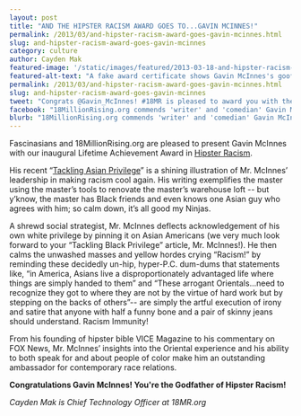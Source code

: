 ```yaml
---
layout: post
title: "AND THE HIPSTER RACISM AWARD GOES TO...GAVIN MCINNES!"
permalink: /2013/03/and-hipster-racism-award-goes-gavin-mcinnes.html
slug: and-hipster-racism-award-goes-gavin-mcinnes
category: culture
author: Cayden Mak
featured-image: '/static/images/featured/2013-03-18-and-hipster-racism-award-goes-gavin-mcinnes.png'
featured-alt-text: "A fake award certificate shows Gavin McInnes's goofy face superimposed with a shining crown. The award is titled 'Lifetime Achievement Award: Hipster Racism.'"
permalink: /2013/03/and-hipster-racism-award-goes-gavin-mcinnes.html
slug: and-hipster-racism-award-goes-gavin-mcinnes
tweet: "Congrats @Gavin_McInnes! #18MR is pleased to award you with the Lifetime Achievement Award in #HipsterRacism"
facebook: "18MillionRising.org commends 'writer' and 'comedian' Gavin McInnes for his insightful 'Tackling Asian Privilege' article -- by awarding him our Leftime Achievement Award in Hipster Racism. Join us in congratulating Gavin!"
blurb: "18MillionRising.org commends 'writer' and 'comedian' Gavin McInnes for his insightful 'Tackling Asian Privilege' article -- by awarding him our Leftime Achievement Award in Hipster Racism. Join us in congratulating Gavin!"
---
```


Fascinasians and 18MillionRising.org are pleased to present Gavin McInnes with our inaugural Lifetime Achievement Award in [Hipster Racism](http://www.racialicious.com/2007/01/15/the-10-biggest-race-and-pop-culture-trends-of-2006-part-1-of-3/).
 
His recent “[Tackling Asian Privilege](http://takimag.com/article/tackling_asian_privilege_gavin_mcinnes#axzz2NIA3McOn)” is a shining illustration of Mr. McInnes’ leadership in making racism cool again. His writing exemplifies the master using the master’s tools to renovate the master’s warehouse loft -- but y’know, the master has Black friends and even knows one Asian guy who agrees with him; so calm down, it’s all good my Ninjas.
 
A shrewd social strategist, Mr. McInnes deflects acknowledgement of his own white privilege by pinning it on Asian Americans (we very much look forward to your “Tackling Black Privilege” article, Mr. McInnes!). He then calms the unwashed masses and yellow hordes crying “Racism!” by reminding these decidedly un-hip, hyper-P.C. dum-dums that statements like, “in America, Asians live a disproportionately advantaged life where things are simply handed to them” and “These arrogant Orientals...need to recognize they got to where they are not by the virtue of hard work but by stepping on the backs of others”-- are simply the artful execution of irony and satire that anyone with half a funny bone and a pair of skinny jeans should understand. Racism Immunity!
 
From his founding of hipster bible VICE Magazine to his commentary on FOX News, Mr. McInnes’ insights into the Oriental experience and his ability to both speak for and about people of color make him an outstanding ambassador for contemporary race relations.

__Congratulations Gavin McInnes! You're the Godfather of Hipster Racism!__

_Cayden Mak is Chief Technology Officer at 18MR.org_